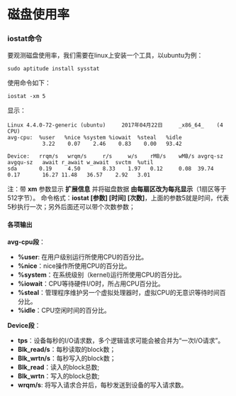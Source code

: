 磁盘使用率
==============================================================
### iostat命令
要观测磁盘使用率，我们需要在linux上安装一个工具，以ubuntu为例：
```shell
sudo aptitude install sysstat
```
使用命令如下：
```shell
iostat -xm 5
```
显示：
```
Linux 4.4.0-72-generic (ubuntu) 	2017年04月22日 	_x86_64_	(4 CPU)
avg-cpu:  %user   %nice %system %iowait  %steal   %idle
           3.22    0.07    2.46    0.83    0.00   93.42

Device:   rrqm/s   wrqm/s     r/s     w/s    rMB/s    wMB/s avgrq-sz avgqu-sz   await r_await w_await  svctm  %util
sda       0.19     4.50       8.33    1.97   0.12     0.08  39.74    0.17       16.27 11.48   36.57    2.92   3.01
```
注：带 **xm** 参数显示 **扩展信息** 并将磁盘数据 **由每扇区改为每兆显示**（1扇区等于512字节）。
命令格式：**iostat [参数] [时间] [次数]**，上面的参数5就是时间，代表5秒执行一次；另外后面还可以带个次数参数；

#### 各项输出
**avg-cpu段**：
+ **%user**: 在用户级别运行所使用CPU的百分比。
+ **%nice**：nice操作所使用CPU的百分比。
+ **%system**：在系统级别（kernel)运行所使用CPU的百分比。
+ **%iowait**：CPU等待硬件I/O时，所占用CPU百分比。
+ **%steal**：管理程序维护另一个虚拟处理器时，虚拟CPU的无意识等待时间百分比。
+ **%idle**：CPU空闲时间的百分比。

**Device段**：
+ **tps**：设备每秒的I/O请求数，多个逻辑请求可能会被合并为“一次I/O请求”。
+ **Blk_read/s**：每秒读取的block数；
+ **Blk_wrtn/s**：每秒写入的block数；
+ **Blk_read**：读入的block总数;
+ **Blk_wrtn**：写入的block总数;
+ **wrqm/s**: 将写入请求合并后，每秒发送到设备的写入请求数。
